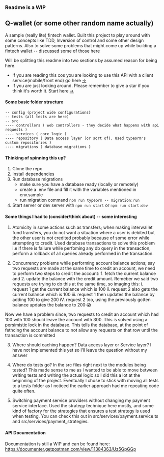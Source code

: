 ### Readme is a WIP

## Q-wallet (or some other random name actually)

A sample (really lite) fintech wallet. Built this project to play around with some concepts like TDD, Inversion of control and some other design patterns. Also to solve some problems that might come up while building a fintech wallet -- discussed some of those here

Will be splitting this readme into two sections by assumed reason for being here.

-   If you are reading this cos you are looking to use this API with a client service(mobile/front end) go here [->](#some-basic-folder-structure)
-   If you are just looking around. Please remember to give a star if you think it's worth it. Start here [->](#api-documentation)

#### Some basic folder structure

```
-- config (project wide configurations)
-- tests (all tests are here)
-- src
---- controllers ( web controllers - they decide what happens with api requests )
---- services ( core logic )
---- repository ( Data access layer (or sort of). Used typeorm's custom repositories )
---- migrations ( database migrations )
```

#### Thinking of spinning this up?

1. Clone the repo
2. Install dependencies
3. Run database migrations
    - make sure you have a database ready (locally or remotely)
    - create a .env file and fill it with the variables mentioned in env.sample
    - run migration command `npm run typeorm -- migration:run`
4. Start server or dev server with `npm run start` or `npm run start:dev`

#### Some things I had to (consider/think about) -- some interesting

1. Atomicity in some actions such as transfers; when making interwallet fund transfers, you do not want a situation where a user is debited but the other user is not credited probably because of some error while attempting to credit. Used database transactions to solve this problem i.e if there is failure while perfoming any db query in the transaction, perform a rollback of all queries already performed in the transaction.

2. Concurrency problems while performing account balance actions; say two requests are made at the same time to credit an account, we need to perform two steps to credit the account: 1. fetch the current balance and 2. update the balance with the credit amount. Remeber we said two requests are trying to do this at the same time, so imaging this:
   i. request 1 get the current balance which is 100
   ii. request 2 also gets the current balance which is 100
   iii. request 1 then updates the balance by adding 100 to give 200
   iV. request 2 too, using the previously gotten balance updates the balance to 200 😱

Now we have a problem since, two requests to credit an account which had 100 with 100 should leave the account with 300.
This is solved using a persimistic lock in the database. This tells the database, at the point of fethcing the account balance to not allow any requests on that row until the transaction is committed

3. Where should caching happen? Data access layer or Service layer? I have not implemented this yet so I'll leave the question without my answer
4. Where do tests go? In the src files right next to the modules being tested? This made sense to me as I wanted to be able to move between writing tests and writing the actual logic so I did this a lot at the beginning of the project. Eventually I chose to stick with moving all tests to a tests folder as I noticed the earlier approach had me repeating code quite often.

5. Switching payment service providers without changing my payment service interface. Used the strategy technique here mostly, and some kind of factory for the strategies that ensures a test strategy is used when testing. You can check this out in src/services/payment.service.ts and src/services/payment_strategies.

#### API Documentation

Documentation is still a WIP and can be found here: https://documenter.getpostman.com/view/11384363/Uz5GpGGp
